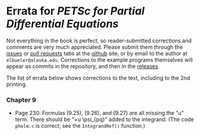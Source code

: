# Errata for *PETSc for Partial Differential Equations*

Not everything in the book is perfect, so reader-submitted corrections and comments are very much appreciated.  Please submit them through the [issues](https://github.com/bueler/p4pdes/issues) or [pull requests](https://github.com/bueler/p4pdes/pulls) tabs at the [github](https://github.com/bueler/p4pdes) site, or by email to the author at `elbueler@alaska.edu`.  Corrections to the example programs themselves will appear as commits in the repository, and then in the [releases](https://github.com/bueler/p4pdes/releases).

The list of errata below shows corrections to the text, including to the 2nd printing.

### Chapter 9

* Page 230: Formulas (9.25), (9.26), and (9.27) are all missing the "u" term.  There should be "+u \psi_{pq}" added to the integrand.  (The code `phelm.c` is correct; see the `IntegrandRef()` function.)
